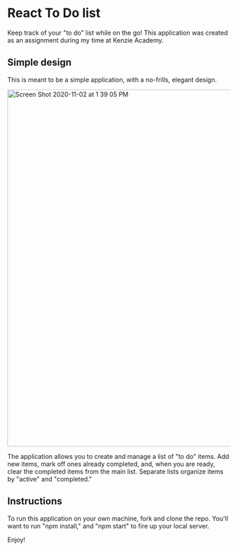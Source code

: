 # React To Do list

Keep track of your "to do" list while on the go! This application was created as an assignment during my time at Kenzie Academy.

## Simple design

This is meant to be a simple application, with a no-frills, elegant design.

<img width="805" alt="Screen Shot 2020-11-02 at 1 39 05 PM" src="https://user-images.githubusercontent.com/65363804/97906429-a41dd480-1d11-11eb-88d8-afb1f2ab8f39.png">

The application allows you to create and manage a list of "to do" items. Add new items, mark off ones already completed, and, when you are ready, clear the completed items from the main list. Separate lists organize items by "active" and "completed."

## Instructions

To run this application on your own machine, fork and clone the repo. You'll want to run "npm install," and "npm start" to fire up your local server.

Enjoy!

